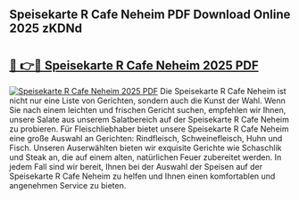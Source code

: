 ## Speisekarte R Cafe Neheim PDF Download Online 2025 zKDNd

# <h2><a href="http://gcaenm.nevu.top/?p=Speisekarte+R+Cafe+Neheim">🔗 👉🔴 Speisekarte R Cafe Neheim 2025 PDF</a></h2>

[![Speisekarte R Cafe Neheim 2025 PDF](https://i.imgur.com/dBaPXMq.png)](http://gcaenm.nevu.top/?p=Speisekarte+R+Cafe+Neheim)
Die Speisekarte R Cafe Neheim ist nicht nur eine Liste von Gerichten, sondern auch die Kunst der Wahl. Wenn Sie nach einem leichten und frischen Gericht suchen, empfehlen wir Ihnen, unsere Salate aus unserem Salatbereich auf der Speisekarte R Cafe Neheim zu probieren. Für Fleischliebhaber bietet unsere Speisekarte R Cafe Neheim eine große Auswahl an Gerichten: Rindfleisch, Schweinefleisch, Huhn und Fisch. Unseren Auserwählten bieten wir exquisite Gerichte wie Schaschlik und Steak an, die auf einem alten, natürlichen Feuer zubereitet werden. In jedem Fall sind wir bereit, Ihnen bei der Auswahl der Speisen auf der Speisekarte R Cafe Neheim zu helfen und Ihnen einen komfortablen und angenehmen Service zu bieten.
